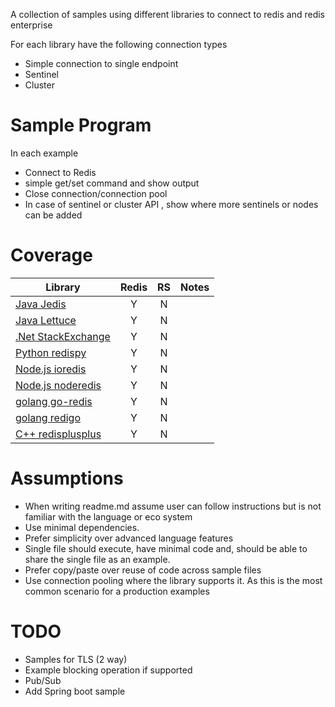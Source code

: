 A collection of samples using different libraries to connect to redis and redis enterprise

For each library have the following connection types
* Simple connection to single endpoint
* Sentinel
* Cluster

# Sample Program 
In each example
* Connect to Redis
* simple get/set command and show output
* Close connection/connection pool
* In case of sentinel or cluster API , show where more sentinels or nodes can be added



# Coverage

| Library                                               | Redis| RS  | Notes               |
| ---------------------------------------------         |:----:|:---:|:-------------------:|
| [Java Jedis](java/jedis/README.md)                    | Y    | N   |     | |
| [Java Lettuce](java/lettuce/README.md)                | Y    | N   |     | |
| [.Net StackExchange](dotnet/stackexchange/README.md)  | Y    | N   |     | |
| [Python redispy](python/redispy/README.md)            | Y    | N   |     | |
| [Node.js ioredis](node.js/ioredis/README.md)          | Y    | N   |     | |
| [Node.js noderedis](node.js/node-redis/README.md)     | Y    | N   |     | |
| [golang go-redis](golang/go-redis/README.md)          | Y    | N   |     | |
| [golang redigo](golang/redigo/README.md)              | Y    | N   |     | |
| [C++ redisplusplus](cplusplus/redisplusplus/README.md)| Y    | N   |     | |


# Assumptions
* When writing readme.md assume user can follow instructions but is not familiar with the language or eco system
* Use minimal dependencies. 
* Prefer simplicity over advanced language features
* Single file should execute, have minimal code and, should be able to share the single file as an example.
* Prefer copy/paste over reuse of code across sample files
* Use connection pooling where the library supports it. As this is the most common scenario for a production examples 


# TODO
* Samples for TLS (2 way)
* Example blocking operation if supported
* Pub/Sub
* Add Spring boot sample